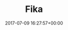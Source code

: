---
title:		"Fika"
type:		"photos"
mediatype:		"upload"
location:		"Mjölby, Sweden"
description:		"TBC"
date:		"2017-07-09 16:27:57+00:00"
album:		"experimental"
filename:		"fika.md"
series:		"cycle-tour"
cl_public_id:		"experimental/fika"
cl_version:		1520760135
format:		"tiff"
bytes:		9227044
width:		1709
height:		2560
colours:
- "#C7CDD7"
- "#293804"
- "#557109"
- "#383219"
- "#8C8277"
- "#C3B9B1"
- "#DCE0E4"
- "#071402"
- "#C0C1B7"
- "#2B3414"
- "#7A6C4C"
- "#15220F"
- "#282522"
- "#736E3A"
- "#5F742D"
- "#BCC8BC"
- "#67740E"
- "#8C8C78"
- "#33231D"
- "#6F762E"
- "#272D2B"
- "#7C5F4E"
- "#2D2807"
- "#2C2A30"
exposure_mode:		"Auto"
program:		"Aperture-priority AE"
aperture:		"2.8"
focal_length:		"16.0 mm"
iso:		"200"
shutter_speed:		"1/2000"
metering:		"Multi-segment"
flash:		"Off, Did not fire"
white_balance:		"Custom"
colour_temp:		"5100"
has_crop:		"false"
orientation:		"Horizontal (normal)"
camera_model:		"NIKON D800"
lens_info:		"16mm f/2.8"
artist:		"No artist info"
x_resolution:		"300"
y_resolution:		"300"
---